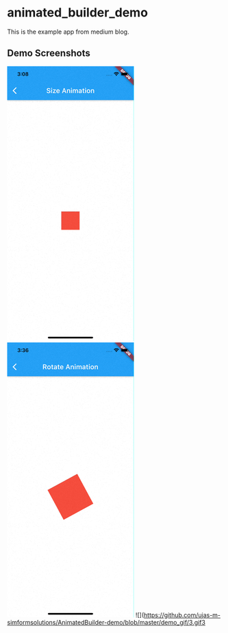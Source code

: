 # animated_builder_demo

This is the example app from medium blog.
## Demo Screenshots
![](https://github.com/ujas-m-simformsolutions/AnimatedBuilder-demo/blob/master/demo_gif/1.gif)
![](https://github.com/ujas-m-simformsolutions/AnimatedBuilder-demo/blob/master/demo_gif/2.gif)
![](https://github.com/ujas-m-simformsolutions/AnimatedBuilder-demo/blob/master/demo_gif/3.gif3